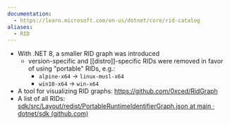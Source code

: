 ```yaml
---
documentation:
  - https://learn.microsoft.com/en-us/dotnet/core/rid-catalog
aliases:
  - RID
---
```

- With .NET 8, a smaller RID graph was introduced
	- version-specific and [[distro]]-specific RIDs were removed in favor of using "portable" RIDs, e.g.:
		- `alpine-x64` -> `linux-musl-x64`
		- `win10-x64` -> `win-x64`
- A tool for visualizing RID graphs: https://github.com/0xced/RidGraph
- A list of all RIDs: [sdk/src/Layout/redist/PortableRuntimeIdentifierGraph.json at main · dotnet/sdk (github.com)](https://github.com/dotnet/sdk/blob/main/src/Layout/redist/PortableRuntimeIdentifierGraph.json)